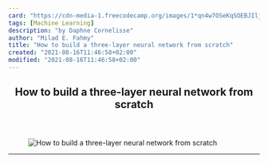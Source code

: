 ```yaml
---
card: "https://cdn-media-1.freecodecamp.org/images/1*qn4w7OSeKqSOEBJIljy7xw.jpeg"
tags: [Machine Learning]
description: "by Daphne Cornelisse"
author: "Milad E. Fahmy"
title: "How to build a three-layer neural network from scratch"
created: "2021-08-16T11:46:58+02:00"
modified: "2021-08-16T11:46:58+02:00"
---
```

<div class="site-wrapper">
<main id="site-main" class="site-main outer">
<div class="inner">
<article class="post-full post tag-machine-learning tag-deep-learning tag-technology tag-tech tag-neural-networks ">
<header class="post-full-header">
<h1 class="post-full-title">How to build a three-layer neural network from scratch</h1>
</header>
<figure class="post-full-image">
<picture>
<source media="(max-width: 700px)" sizes="1px" srcset="data:image/gif;base64,R0lGODlhAQABAIAAAAAAAP///yH5BAEAAAAALAAAAAABAAEAAAIBRAA7 1w">
<source media="(min-width: 701px)" sizes="(max-width: 800px) 400px,
(max-width: 1170px) 700px,
1400px" srcset="https://cdn-media-1.freecodecamp.org/images/1*qn4w7OSeKqSOEBJIljy7xw.jpeg 300w,
https://cdn-media-1.freecodecamp.org/images/1*qn4w7OSeKqSOEBJIljy7xw.jpeg 600w,
https://cdn-media-1.freecodecamp.org/images/1*qn4w7OSeKqSOEBJIljy7xw.jpeg 1000w,
https://cdn-media-1.freecodecamp.org/images/1*qn4w7OSeKqSOEBJIljy7xw.jpeg 2000w">
<img onerror="this.style.display='none'" src="https://cdn-media-1.freecodecamp.org/images/1*qn4w7OSeKqSOEBJIljy7xw.jpeg" alt="How to build a three-layer neural network from scratch">
</picture>
</figure>
<section class="post-full-content">
<div class="post-content medium-migrated-article">
</div>
<hr>
</section>
</article>
</div>
</main>
</div>
<!-- Google Tag Manager (noscript) -->
<!-- End Google Tag Manager (noscript) -->
